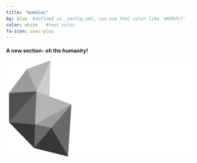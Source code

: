 ```yaml
---
title: "Anmälan"
bg: blue  #defined in _config.yml, can use html color like '#0fbfcf'
color: white   #text color
fa-icon: user-plus
---
```


#### A new section- oh the humanity!

![Comedy Magician Bay Area](img/smart-norrkoping-_black-overlay-logo.png)